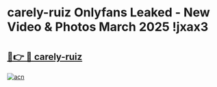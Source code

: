# carely-ruiz Onlyfans Leaked - New Video & Photos March 2025 !jxax3

# <h2><a href="https://c7424p.iuczelnia.edu.pl?title=carely-ruiz&ref=jxax3">🔗👉 🔴 carely-ruiz</a></h2>

[![acn](https://github.com/user-attachments/assets/0f9c940e-d8b0-45ae-aac7-cd30a18b3e1c)](https://c7424p.iuczelnia.edu.pl?title=carely-ruiz&ref=jxax3)

